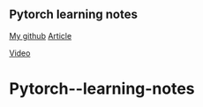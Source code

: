 ## Pytorch learning notes

[My github](https://github.com/gushi4421)
[Article](https://www.runoob.com/pytorch/pytorch-tutorial.html)

[Video](https://www.bilibili.com/video/BV1Y7411d7Ys/?spm_id_from=333.337.search-card.all.click&vd_source=ead53ca20e9e27a6ff5e2e93b0aae7df)

# Pytorch--learning-notes
